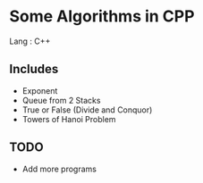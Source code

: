 # Some Algorithms in CPP

Lang : C++

## Includes

- Exponent
- Queue from 2 Stacks
- True or False (Divide and Conquor)
- Towers of Hanoi Problem

## TODO

- Add more programs
